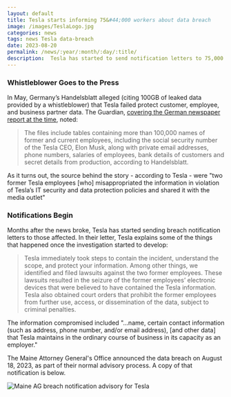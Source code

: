 ```yaml
---
layout: default
title: Tesla starts informing 75&#44;000 workers about data breach
image: /images/TeslaLogo.jpg
categories: news
tags: news Tesla data-breach
date: 2023-08-20
permalink: /news/:year/:month/:day/:title/
description:  Tesla has started to send notification letters to 75,000 employees impacted by May's data breach
---
```


### Whistleblower Goes to the Press
In May, Germany’s Handelsblatt alleged (citing 100GB of leaked data provided by a whistleblower) that Tesla failed protect customer, employee, and business partner data. The Guardian, [covering the German newspaper report at the time](https://www.theguardian.com/technology/2023/may/26/tesla-data-leak-customers-employees-safety-complaints), noted:

>The files include tables containing more than 100,000 names of former and current employees, including the social security number of the Tesla CEO, Elon Musk, along with private email addresses, phone numbers, salaries of employees, bank details of customers and secret details from production, according to Handelsblatt.

As it turns out, the source behind the story - according to Tesla - were "two former Tesla employees [who] misappropriated the information in violation of Tesla’s IT security and data protection policies and shared it with the media outlet"

### Notifications Begin
Months after the news broke, Tesla has started sending breach notification letters to those affected. In their letter, Tesla explains some of the things that happened once the investigation started to develop:

>Tesla immediately took steps to contain the incident, understand the scope, and protect your information. Among other things, we identified and filed lawsuits against the two former employees. These lawsuits resulted in the seizure of the former employees’ electronic devices that were believed to have contained the Tesla information. Tesla also obtained court orders that prohibit the former employees from further use, access, or dissemination of the data, subject to criminal penalties.

The information compromised included "...name, certain contact information (such as address, phone number, and/or email address), [and other data] that Tesla maintains in the ordinary course of business in its capacity as an employer."

The Maine Attorney General's Office announced the data breach on August 18, 2023, as part of their normal advisory process. A copy of that notification is below.

![Maine AG breach notification advisory for Tesla](https://technicaloutcast.com/images/post-images/Tesla/Maine-AG-Notice.jpg)
